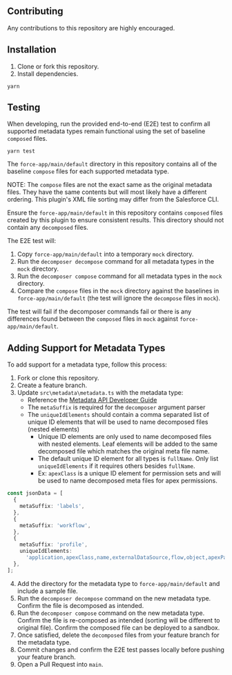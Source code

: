 ## Contributing

Any contributions to this repository are highly encouraged.

## Installation

1. Clone or fork this repository.
2. Install dependencies.

```
yarn
```

## Testing

When developing, run the provided end-to-end (E2E) test to confirm all supported metadata types remain functional using the set of baseline `composed` files.

```
yarn test
```

The `force-app/main/default` directory in this repository contains all of the baseline `compose` files for each supported metadata type.

NOTE: The `compose` files are not the exact same as the original metadata files. They have the same contents but will most likely have a different ordering. This plugin's XML file sorting may differ from the Salesforce CLI.

Ensure the `force-app/main/default` in this repository contains `composed` files created by this plugin to ensure consistent results. This directory should not contain any `decomposed` files.

The E2E test will:

1. Copy `force-app/main/default` into a temporary `mock` directory.
2. Run the `decomposer decompose` command for all metadata types in the `mock` directory.
3. Run the `decomposer compose` command for all metadata types in the `mock` directory.
4. Compare the `compose` files in the `mock` directory against the baselines in `force-app/main/default` (the test will ignore the `decompose` files in `mock`).

The test will fail if the decomposer commands fail or there is any differences found between the `composed` files in `mock` against `force-app/main/default`.

## Adding Support for Metadata Types

To add support for a metadata type, follow this process:

1. Fork or clone this repository.
2. Create a feature branch.
3. Update `src\metadata\metadata.ts` with the metadata type:
   - Reference the [Metadata API Developer Guide](https://developer.salesforce.com/docs/atlas.en-us.api_meta.meta/api_meta/meta_types_list.htm)
   - The `metaSuffix` is required for the `decomposer` argument parser
   - The `uniqueIdElements` should contain a comma separated list of unique ID elements that will be used to name decomposed files (nested elements)
     - Unique ID elements are only used to name decomposed files with nested elements. Leaf elements will be added to the same decomposed file which matches the original meta file name.
     - The default unique ID element for all types is `fullName`. Only list `uniqueIdElements` if it requires others besides `fullName`.
     - Ex: `apexClass` is a unique ID element for permission sets and will be used to name decomposed meta files for apex permissions.

```typescript
const jsonData = [
  {
    metaSuffix: 'labels',
  },
  {
    metaSuffix: 'workflow',
  },
  {
    metaSuffix: 'profile',
    uniqueIdElements:
      'application,apexClass,name,externalDataSource,flow,object,apexPage,recordType,tab,field,startAddress,dataCategoryGroup,layout,weekdayStart,friendlyname',
  },
];
```

4. Add the directory for the metadata type to `force-app/main/default` and include a sample file.
5. Run the `decomposer decompose` command on the new metadata type. Confirm the file is decomposed as intended.
6. Run the `decomposer compose` command on the new metadata type. Confirm the file is re-composed as intended (sorting will be different to original file). Confirm the composed file can be deployed to a sandbox.
7. Once satisfied, delete the `decomposed` files from your feature branch for the metadata type.
8. Commit changes and confirm the E2E test passes locally before pushing your feature branch.
9. Open a Pull Request into `main`.
